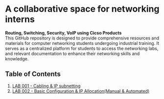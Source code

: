 # A collaborative space for networking interns
**Routing, Switching, Security, VoIP using Cicso Products**  
This GitHub repository is designed to provide comprehensive resources and materials for computer networking students
undergoing industrial training. It serves as a centralized platform for students to access the networking labs, and relevant documentation to enhance their networking skills and knowledge.

## Table of Contents

1. [LAB 001 - Cabling & IP subnetting](https://github.com/JoramGranger/TRAINING/blob/main/LAB-001)
2. [LAB 002 - Basic Configuration & IP Allocation(Manual & Automated)]()


